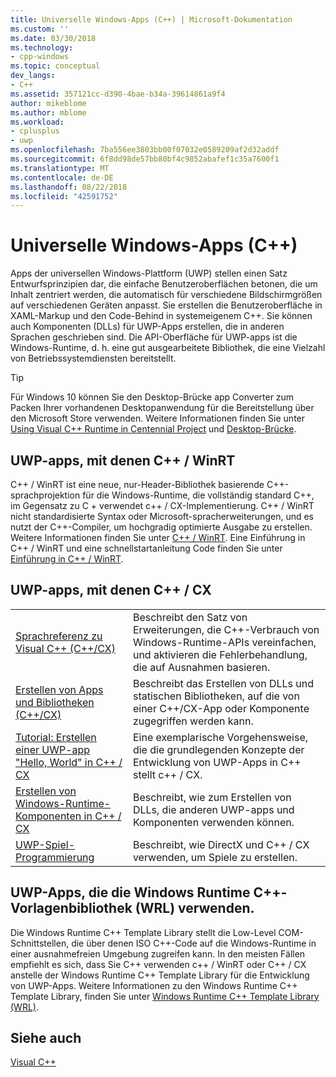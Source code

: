 ```yaml
---
title: Universelle Windows-Apps (C++) | Microsoft-Dokumentation
ms.custom: ''
ms.date: 03/30/2018
ms.technology:
- cpp-windows
ms.topic: conceptual
dev_langs:
- C++
ms.assetid: 357121cc-d390-4bae-b34a-39614861a9f4
author: mikeblome
ms.author: mblome
ms.workload:
- cplusplus
- uwp
ms.openlocfilehash: 7ba556ee3803bb00f07032e0589209af2d32addf
ms.sourcegitcommit: 6f8dd98de57bb80bf4c9852abafef1c35a7600f1
ms.translationtype: MT
ms.contentlocale: de-DE
ms.lasthandoff: 08/22/2018
ms.locfileid: "42591752"
---
```

# <a name="universal-windows-apps-c"></a>Universelle Windows-Apps (C++)

Apps der universellen Windows-Plattform (UWP) stellen einen Satz Entwurfsprinzipien dar, die einfache Benutzeroberflächen betonen, die um Inhalt zentriert werden, die automatisch für verschiedene Bildschirmgrößen auf verschiedenen Geräten anpasst. Sie erstellen die Benutzeroberfläche in XAML-Markup und den Code-Behind in systemeigenem C++. Sie können auch Komponenten (DLLs) für UWP-Apps erstellen, die in anderen Sprachen geschrieben sind. Die API-Oberfläche für UWP-apps ist die Windows-Runtime, d. h. eine gut ausgearbeitete Bibliothek, die eine Vielzahl von Betriebssystemdiensten bereitstellt.

> [!TIP]
> Für Windows 10 können Sie den Desktop-Brücke app Converter zum Packen Ihrer vorhandenen Desktopanwendung für die Bereitstellung über den Microsoft Store verwenden. Weitere Informationen finden Sie unter [Using Visual C++ Runtime in Centennial Project](https://blogs.msdn.microsoft.com/vcblog/2016/07/07/using-visual-c-runtime-in-centennial-project) und [Desktop-Brücke](/windows/uwp/porting/desktop-to-uwp-root).

## <a name="uwp-apps-that-use-cwinrt"></a>UWP-apps, mit denen C++ / WinRT

C++ / WinRT ist eine neue, nur-Header-Bibliothek basierende C++-sprachprojektion für die Windows-Runtime, die vollständig standard C++, im Gegensatz zu C + verwendet c++ / CX-Implementierung. C++ / WinRT nicht standardisierte Syntax oder Microsoft-spracherweiterungen, und es nutzt der C++-Compiler, um hochgradig optimierte Ausgabe zu erstellen. Weitere Informationen finden Sie unter [C++ / WinRT](/windows/uwp/cpp-and-winrt-apis). Eine Einführung in C++ / WinRT und eine schnellstartanleitung Code finden Sie unter [Einführung in C++ / WinRT](/windows/uwp/cpp-and-winrt-apis/intro-to-using-cpp-with-winrt).

## <a name="uwp-apps-that-use-ccx"></a>UWP-apps, mit denen C++ / CX

|||
|-|-|
|[Sprachreferenz zu Visual C++ (C++/CX)](../cppcx/visual-c-language-reference-c-cx.md)|Beschreibt den Satz von Erweiterungen, die C++-Verbrauch von Windows-Runtime-APIs vereinfachen, und aktivieren die Fehlerbehandlung, die auf Ausnahmen basieren.|
|[Erstellen von Apps und Bibliotheken (C++/CX)](../cppcx/building-apps-and-libraries-c-cx.md)|Beschreibt das Erstellen von DLLs und statischen Bibliotheken, auf die von einer C++/CX-App oder Komponente zugegriffen werden kann.|
|[Tutorial: Erstellen einer UWP-app "Hello, World" in C++ / CX](/windows/uwp/get-started/create-a-basic-windows-10-app-in-cpp)|Eine exemplarische Vorgehensweise, die die grundlegenden Konzepte der Entwicklung von UWP-Apps in C++ stellt c++ / CX. |
|[Erstellen von Windows-Runtime-Komponenten in C++ / CX](/windows/uwp/winrt-components/creating-windows-runtime-components-in-cpp)|Beschreibt, wie zum Erstellen von DLLs, die anderen UWP-apps und Komponenten verwenden können.|
|[UWP-Spiel-Programmierung](/windows/uwp/gaming/)|Beschreibt, wie DirectX und C++ / CX verwenden, um Spiele zu erstellen.|

## <a name="uwp-apps-that-use-the-windows-runtime-c-template-library-wrl"></a>UWP-Apps, die die Windows Runtime C++-Vorlagenbibliothek (WRL) verwenden.

Die Windows Runtime C++ Template Library stellt die Low-Level COM-Schnittstellen, die über denen ISO C++-Code auf die Windows-Runtime in einer ausnahmefreien Umgebung zugreifen kann. In den meisten Fällen empfiehlt es sich, dass Sie C++ verwenden c++ / WinRT oder C++ / CX anstelle der Windows Runtime C++ Template Library für die Entwicklung von UWP-Apps. Weitere Informationen zu den Windows Runtime C++ Template Library, finden Sie unter [Windows Runtime C++ Template Library (WRL)](../windows/windows-runtime-cpp-template-library-wrl.md).

## <a name="see-also"></a>Siehe auch

[Visual C++](../visual-cpp-in-visual-studio.md)<br/>